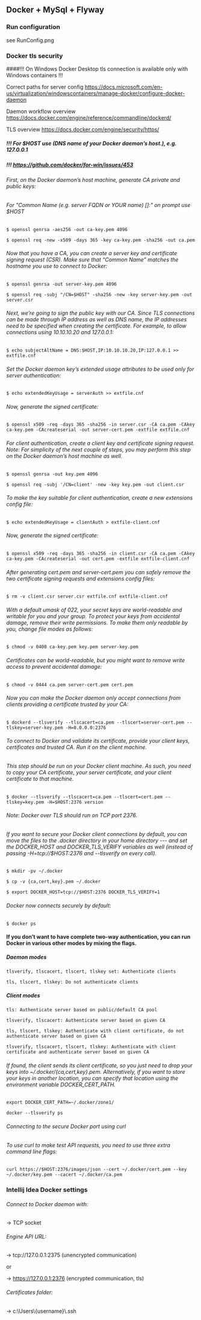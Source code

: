 ## Docker + MySql + Flyway

### Run configuration
see RunConfig.png

### Docker tls security
####!!! On Windows Docker Desktop tls connection is available only with Windows containers !!!

Correct paths for server config https://docs.microsoft.com/en-us/virtualization/windowscontainers/manage-docker/configure-docker-daemon

Daemon workflow overview https://docs.docker.com/engine/reference/commandline/dockerd/

TLS overview https://docs.docker.com/engine/security/https/
##### !!! For $HOST use (DNS name of your Docker daemon’s host.), e.g. 127.0.0.1
##### !!! https://github.com/docker/for-win/issues/453
###### First, on the Docker daemon’s host machine, generate CA private and public keys:
###### For "Common Name (e.g. server FQDN or YOUR name) []:" on prompt use $HOST
`$ openssl genrsa -aes256 -out ca-key.pem 4096`

`$ openssl req -new -x509 -days 365 -key ca-key.pem -sha256 -out ca.pem`

###### Now that you have a CA, you can create a server key and certificate signing request (CSR). Make sure that “Common Name” matches the hostname you use to connect to Docker:
`$ openssl genrsa -out server-key.pem 4096`

`$ openssl req -subj "/CN=$HOST" -sha256 -new -key server-key.pem -out server.csr`

###### Next, we’re going to sign the public key with our CA. Since TLS connections can be made through IP address as well as DNS name, the IP addresses need to be specified when creating the certificate. For example, to allow connections using 10.10.10.20 and 127.0.0.1:
`$ echo subjectAltName = DNS:$HOST,IP:10.10.10.20,IP:127.0.0.1 >> extfile.cnf`
###### Set the Docker daemon key’s extended usage attributes to be used only for server authentication:
`$ echo extendedKeyUsage = serverAuth >> extfile.cnf`
###### Now, generate the signed certificate:
`$ openssl x509 -req -days 365 -sha256 -in server.csr -CA ca.pem -CAkey ca-key.pem -CAcreateserial -out server-cert.pem -extfile extfile.cnf`


###### For client authentication, create a client key and certificate signing request. Note: For simplicity of the next couple of steps, you may perform this step on the Docker daemon’s host machine as well.
`$ openssl genrsa -out key.pem 4096`

`$ openssl req -subj '/CN=client' -new -key key.pem -out client.csr`
###### To make the key suitable for client authentication, create a new extensions config file:
`$ echo extendedKeyUsage = clientAuth > extfile-client.cnf`
###### Now, generate the signed certificate:
`$ openssl x509 -req -days 365 -sha256 -in client.csr -CA ca.pem -CAkey ca-key.pem -CAcreateserial -out cert.pem -extfile extfile-client.cnf`
###### After generating cert.pem and server-cert.pem you can safely remove the two certificate signing requests and extensions config files:
`$ rm -v client.csr server.csr extfile.cnf extfile-client.cnf`
###### With a default umask of 022, your secret keys are world-readable and writable for you and your group. To protect your keys from accidental damage, remove their write permissions. To make them only readable by you, change file modes as follows:
`$ chmod -v 0400 ca-key.pem key.pem server-key.pem`
###### Certificates can be world-readable, but you might want to remove write access to prevent accidental damage:
`$ chmod -v 0444 ca.pem server-cert.pem cert.pem`
###### Now you can make the Docker daemon only accept connections from clients providing a certificate trusted by your CA:
`$ dockerd --tlsverify --tlscacert=ca.pem --tlscert=server-cert.pem --tlskey=server-key.pem -H=0.0.0.0:2376`

###### To connect to Docker and validate its certificate, provide your client keys, certificates and trusted CA. Run it on the client machine. 
###### This step should be run on your Docker client machine. As such, you need to copy your CA certificate, your server certificate, and your client certificate to that machine.
`$ docker --tlsverify --tlscacert=ca.pem --tlscert=cert.pem --tlskey=key.pem -H=$HOST:2376 version`
###### Note: Docker over TLS should run on TCP port 2376.

###### If you want to secure your Docker client connections by default, you can move the files to the .docker directory in your home directory --- and set the DOCKER_HOST and DOCKER_TLS_VERIFY variables as well (instead of passing -H=tcp://$HOST:2376 and --tlsverify on every call).
`$ mkdir -pv ~/.docker`

`$ cp -v {ca,cert,key}.pem ~/.docker`

`$ export DOCKER_HOST=tcp://$HOST:2376 DOCKER_TLS_VERIFY=1`
###### Docker now connects securely by default:
`$ docker ps`


#### If you don’t want to have complete two-way authentication, you can run Docker in various other modes by mixing the flags.
##### Daemon modes
`tlsverify, tlscacert, tlscert, tlskey set: Authenticate clients`

`tls, tlscert, tlskey: Do not authenticate clients`
##### Client modes
`tls: Authenticate server based on public/default CA pool`

`tlsverify, tlscacert: Authenticate server based on given CA`

`tls, tlscert, tlskey: Authenticate with client certificate, do not authenticate server based on given CA`

`tlsverify, tlscacert, tlscert, tlskey: Authenticate with client certificate and authenticate server based on given CA`
###### If found, the client sends its client certificate, so you just need to drop your keys into ~/.docker/{ca,cert,key}.pem. Alternatively, if you want to store your keys in another location, you can specify that location using the environment variable DOCKER_CERT_PATH.
`export DOCKER_CERT_PATH=~/.docker/zone1/`

`docker --tlsverify ps`


###### Connecting to the secure Docker port using curl
###### To use curl to make test API requests, you need to use three extra command line flags:
`curl https://$HOST:2376/images/json --cert ~/.docker/cert.pem --key ~/.docker/key.pem --cacert ~/.docker/ca.pem`

### Intellij Idea Docker settings
###### Connect to Docker daemon with:
-> TCP socket
###### Engine API URL:
-> tcp://127.0.0.1:2375 (unencrypted communication)

or

-> https://127.0.0.1:2376 (encrypted communication, tls)
###### Certificates folder:
-> c:\Users\\{username}\\.ssh

